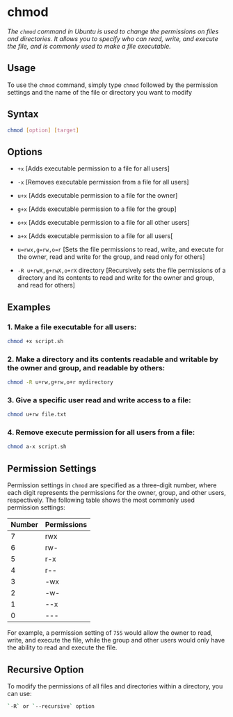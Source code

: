 # chmod

*The `chmod` command in Ubuntu is used to change the permissions on files and directories. It allows you to specify who can read, write, and execute the file, and is commonly used to make a file executable.*

## Usage

To use the `chmod` command, simply type `chmod` followed by the permission settings and the name of the file or directory you want to modify

## Syntax

```bash
chmod [option] [target]
```

## Options

- `+x` [Adds executable permission to a file for all users]

    


- `-x` [Removes executable permission from a file for all users]

    


- `u+x` [Adds executable permission to a file for the owner]

    

- `g+x` [Adds executable permission to a file for the group]



- `o+x` [Adds executable permission to a file for all other users]

    

- `a+x` [Adds executable permission to a file for all users[
    

- `u=rwx,g=rw,o=r` [Sets the file permissions to read, write, and execute for the owner, read and write for the group, and read only for others]

    
- `-R u+rwX,g+rwX,o+rX` directory [Recursively sets the file permissions of a directory and its contents to read and write for the owner and group, and read for others]

   
## Examples

### **1. Make a file executable for all users:**

```bash
chmod +x script.sh
```

### **2. Make a directory and its contents readable and writable by the owner and group, and readable by others:**

```bash
chmod -R u+rw,g+rw,o+r mydirectory
```

### **3. Give a specific user read and write access to a file:**

```bash
chmod u+rw file.txt
```

### **4. Remove execute permission for all users from a file:**

```bash
chmod a-x script.sh
```

## Permission Settings

Permission settings in `chmod` are specified as a three-digit number, where each digit represents the permissions for the owner, group, and other users, respectively. The following table shows the most commonly used permission settings:

| Number | Permissions |
| ------ | ----------- |
| 7      | rwx         |
| 6      | rw-         |
| 5      | r-x         |
| 4      | r--         |
| 3      | -wx         |
| 2      | -w-         |
| 1      | --x         |
| 0      | ---         |

For example, a permission setting of `755` would allow the owner to read, write, and execute the file, while the group and other users would only have the ability to read and execute the file.

## Recursive Option

To modify the permissions of all files and directories within a directory, you can use:

```bash
`-R` or `--recursive` option
```
